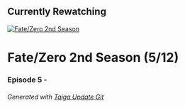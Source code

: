 ﻿
## Currently Rewatching

[![Fate/Zero 2nd Season](https://s4.anilist.co/file/anilistcdn/media/anime/cover/medium/nx11741-Twb6iJx77FFV.jpg)](https://anilist.co/anime/11741)

# Fate/Zero 2nd Season (5/12)

### Episode 5 - 

###### *Generated with [Taiga Update Git](https://github.com/nike4613/taiga-update-git)*